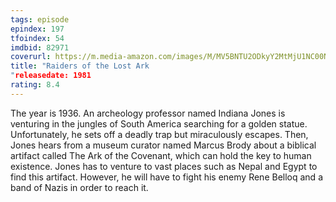```yaml
---
tags: episode
epindex: 197
tfoindex: 54
imdbid: 82971
coverurl: https://m.media-amazon.com/images/M/MV5BNTU2ODkyY2MtMjU1NC00NjE1LWEzYjgtMWQ3MzRhMTE0NDc0XkEyXkFqcGdeQXVyMjM4MzQ4OTQ@._V1_SY300_CR0,0,202,300_.jpg
title: "Raiders of the Lost Ark
"releasedate: 1981
rating: 8.4
---
```


The year is 1936. An archeology professor named Indiana Jones is venturing in the jungles of South America searching for a golden statue. Unfortunately, he sets off a deadly trap but miraculously escapes. Then, Jones hears from a museum curator named Marcus Brody about a biblical artifact called The Ark of the Covenant, which can hold the key to human existence. Jones has to venture to vast places such as Nepal and Egypt to find this artifact. However, he will have to fight his enemy Rene Belloq and a band of Nazis in order to reach it.
